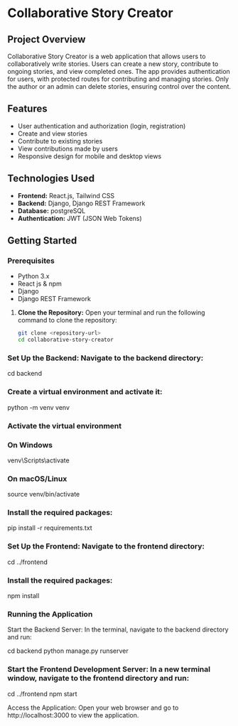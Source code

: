 # Collaborative Story Creator

## Project Overview

Collaborative Story Creator is a web application that allows users to collaboratively write stories. Users can create a new story, contribute to ongoing stories, and view completed ones. The app provides authentication for users, with protected routes for contributing and managing stories. Only the author or an admin can delete stories, ensuring control over the content.

## Features

- User authentication and authorization (login, registration)
- Create and view stories
- Contribute to existing stories
- View contributions made by users
- Responsive design for mobile and desktop views

## Technologies Used

- **Frontend:** React.js, Tailwind CSS
- **Backend:** Django, Django REST Framework
- **Database:** postgreSQL 
- **Authentication:** JWT (JSON Web Tokens)

## Getting Started

### Prerequisites

- Python 3.x
- React js & npm
- Django
- Django REST Framework

1. **Clone the Repository:**
   Open your terminal and run the following command to clone the repository:
   ```bash
   git clone <repository-url>
   cd collaborative-story-creator

### Set Up the Backend: Navigate to the backend directory:
cd backend

### Create a virtual environment and activate it:
python -m venv venv

### Activate the virtual environment
### On Windows
venv\Scripts\activate

### On macOS/Linux
source venv/bin/activate

### Install the required packages:
pip install -r requirements.txt


### Set Up the Frontend: Navigate to the frontend directory:
cd ../frontend


### Install the required packages:
npm install


### Running the Application
Start the Backend Server: In the terminal, navigate to the backend directory and run:

cd backend
python manage.py runserver


### Start the Frontend Development Server: In a new terminal window, navigate to the frontend directory and run:
cd ../frontend
npm start

Access the Application: Open your web browser and go to http://localhost:3000 to view the application.
